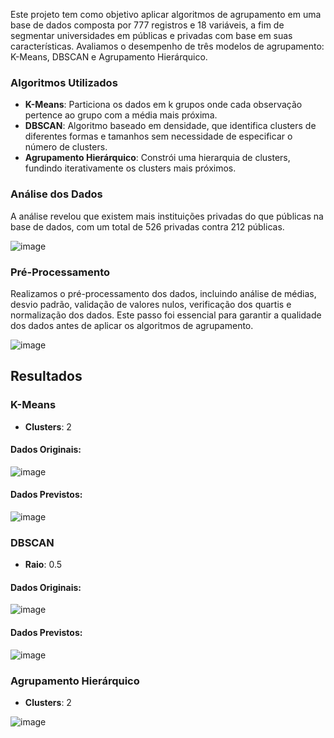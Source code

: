 Este projeto tem como objetivo aplicar algoritmos de agrupamento em uma base de dados composta por 777 registros e 18 variáveis, a fim de segmentar universidades em públicas e privadas com base em suas características. Avaliamos o desempenho de três modelos de agrupamento: K-Means, DBSCAN e Agrupamento Hierárquico.

### Algoritmos Utilizados

- **K-Means**: Particiona os dados em k grupos onde cada observação pertence ao grupo com a média mais próxima.
- **DBSCAN**: Algoritmo baseado em densidade, que identifica clusters de diferentes formas e tamanhos sem necessidade de especificar o número de clusters.
- **Agrupamento Hierárquico**: Constrói uma hierarquia de clusters, fundindo iterativamente os clusters mais próximos.

### Análise dos Dados

A análise revelou que existem mais instituições privadas do que públicas na base de dados, com um total de 526 privadas contra 212 públicas.

![image](https://github.com/IsadoraPrevitalle/Agrupamento_Instituicao/assets/104457205/89bfbb86-b698-4334-85eb-ad224ba6d4f4)

### Pré-Processamento

Realizamos o pré-processamento dos dados, incluindo análise de médias, desvio padrão, validação de valores nulos, verificação dos quartis e normalização dos dados. Este passo foi essencial para garantir a qualidade dos dados antes de aplicar os algoritmos de agrupamento.

![image](https://github.com/IsadoraPrevitalle/Agrupamento_Instituicao/assets/104457205/ad0f3d7b-50fa-42ae-b49e-7a8518cf5ddd)


## Resultados

### K-Means

- **Clusters**: 2

#### Dados Originais:

![image](https://github.com/IsadoraPrevitalle/Agrupamento_Instituicao/assets/104457205/c416730b-26ed-43ec-accc-a7703662e1a7)

#### Dados Previstos:

![image](https://github.com/IsadoraPrevitalle/Agrupamento_Instituicao/assets/104457205/3675c60c-e69f-49e4-8de1-03e337599167)


### DBSCAN

- **Raio**: 0.5

#### Dados Originais:

![image](https://github.com/IsadoraPrevitalle/Agrupamento_Instituicao/assets/104457205/20263b06-97d1-4e01-8824-78086965e0b2)

#### Dados Previstos:

![image](https://github.com/IsadoraPrevitalle/Agrupamento_Instituicao/assets/104457205/0c3cf9e7-752a-438d-a2e7-5bb1560abf2a)


### Agrupamento Hierárquico

- **Clusters**: 2

![image](https://github.com/IsadoraPrevitalle/Agrupamento_Instituicao/assets/104457205/84d20000-bfdc-42c6-bc60-8706be5f7de6)

